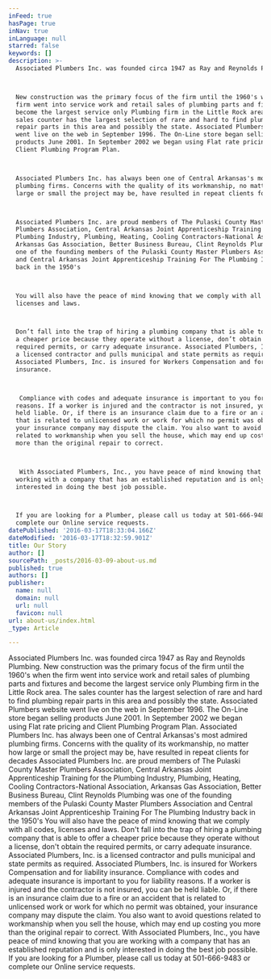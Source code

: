 ```yaml
---
inFeed: true
hasPage: true
inNav: true
inLanguage: null
starred: false
keywords: []
description: >-
  Associated Plumbers Inc. was founded circa 1947 as Ray and Reynolds Plumbing.



  New construction was the primary focus of the firm until the 1960's when the
  firm went into service work and retail sales of plumbing parts and fixtures and
  become the largest service only Plumbing firm in the Little Rock area. The
  sales counter has the largest selection of rare and hard to find plumbing
  repair parts in this area and possibly the state. Associated Plumbers website
  went live on the web in September 1996. The On-Line store began selling
  products June 2001. In September 2002 we began using Flat rate pricing and
  Client Plumbing Program Plan.



  Associated Plumbers Inc. has always been one of Central Arkansas's most admired
  plumbing firms. Concerns with the quality of its workmanship, no matter how
  large or small the project may be, have resulted in repeat clients for decades



  Associated Plumbers Inc. are proud members of The Pulaski County Master
  Plumbers Association, Central Arkansas Joint Apprenticeship Training for the
  Plumbing Industry, Plumbing, Heating, Cooling Contractors-National Association,
  Arkansas Gas Association, Better Business Bureau, Clint Reynolds Plumbing was
  one of the founding members of the Pulaski County Master Plumbers Association
  and Central Arkansas Joint Apprenticeship Training For The Plumbing Industry
  back in the 1950's



  You will also have the peace of mind knowing that we comply with all codes,
  licenses and laws.



  Don’t fall into the trap of hiring a plumbing company that is able to offer
  a cheaper price because they operate without a license, don’t obtain the
  required permits, or carry adequate insurance. Associated Plumbers, Inc. is
  a licensed contractor and pulls municipal and state permits as required.
  Associated Plumbers, Inc. is insured for Workers Compensation and for liability
  insurance.



   Compliance with codes and adequate insurance is important to you for liability
  reasons. If a worker is injured and the contractor is not insured, you can be
  held liable. Or, if there is an insurance claim due to a fire or an accident
  that is related to unlicensed work or work for which no permit was obtained,
  your insurance company may dispute the claim. You also want to avoid questions
  related to workmanship when you sell the house, which may end up costing you
  more than the original repair to correct.



   With Associated Plumbers, Inc., you have peace of mind knowing that you are
  working with a company that has an established reputation and is only
  interested in doing the best job possible.



  If you are looking for a Plumber, please call us today at 501-666-9483 or
  complete our Online service requests.
datePublished: '2016-03-17T18:33:04.166Z'
dateModified: '2016-03-17T18:32:59.901Z'
title: Our Story
author: []
sourcePath: _posts/2016-03-09-about-us.md
published: true
authors: []
publisher:
  name: null
  domain: null
  url: null
  favicon: null
url: about-us/index.html
_type: Article

---
```

Associated Plumbers Inc. was founded circa 1947 as Ray and Reynolds Plumbing.
New construction was the primary focus of the firm until the 1960's when the firm went into service work and retail sales of plumbing parts and fixtures and become the largest service only Plumbing firm in the Little Rock area. The sales counter has the largest selection of rare and hard to find plumbing repair parts in this area and possibly the state. Associated Plumbers website went live on the web in September 1996\. The On-Line store began selling products June 2001\. In September 2002 we began using Flat rate pricing and Client Plumbing Program Plan.
Associated Plumbers Inc. has always been one of Central Arkansas's most admired plumbing firms. Concerns with the quality of its workmanship, no matter how large or small the project may be, have resulted in repeat clients for decades
Associated Plumbers Inc. are proud members of The Pulaski County Master Plumbers Association, Central Arkansas Joint Apprenticeship Training for the Plumbing Industry, Plumbing, Heating, Cooling Contractors-National Association, Arkansas Gas Association, Better Business Bureau, Clint Reynolds Plumbing was one of the founding members of the Pulaski County Master Plumbers Association and Central Arkansas Joint Apprenticeship Training For The Plumbing Industry back in the 1950's
You will also have the peace of mind knowing that we comply with all codes, licenses and laws.
Don't fall into the trap of hiring a plumbing company that is able to offer a cheaper price because they operate without a license, don't obtain the required permits, or carry adequate insurance. Associated Plumbers, Inc. is a licensed contractor and pulls municipal and state permits as required. Associated Plumbers, Inc. is insured for Workers Compensation and for liability insurance.
Compliance with codes and adequate insurance is important to you for liability reasons. If a worker is injured and the contractor is not insured, you can be held liable. Or, if there is an insurance claim due to a fire or an accident that is related to unlicensed work or work for which no permit was obtained, your insurance company may dispute the claim. You also want to avoid questions related to workmanship when you sell the house, which may end up costing you more than the original repair to correct.
With Associated Plumbers, Inc., you have peace of mind knowing that you are working with a company that has an established reputation and is only interested in doing the best job possible.
If you are looking for a Plumber, please call us today at 501-666-9483 or complete our Online service requests.